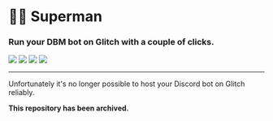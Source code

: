 # 🦸‍♂️ Superman
### Run your DBM bot on Glitch with a couple of clicks.
[![](https://flat.badgen.net/github/issues/noahmarshall12/superman)](https://github.com/noahmarshall12/superman) [![](https://flat.badgen.net/github/stars/noahmarshall12/superman)](https://github.com/noahmarshall12/superman) [![](https://flat.badgen.net/github/commits/noahmarshall12/superman)](https://github.com/noahmarshall12/superman) [![](https://flat.badgen.net/github/last-commit/noahmarshall12/superman)](https://github.com/noahmarshall12/superman)

---

Unfortunately it's no longer possible to host your Discord bot on Glitch reliably.

**This repository has been archived.**

